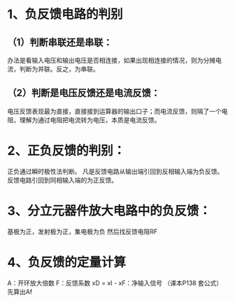 # 1、负反馈电路的判别
 ## （1）判断串联还是串联：
  办法是看输入电压和输出电压是否相连接，如果出现相连接的情况，则为分摊电流，判断为并联。反之，为串联。
 ## （2）判断是电压反馈还是电流反馈：
  电压反馈表现最为直接，直接接到运算器的输出口子；而电流反馈，则隔了一个电阻，理解为通过电阻把电流转为电压，本质是电流反馈。
    
 # 2、正负反馈的判别：
   正负通过瞬时极性法判断。
   凡是反馈电路从输出端引回到反相输入端为负反馈。反馈电路引回到同相输入端的为正反馈。
   
 # 3、分立元器件放大电路中的负反馈：
   基极为正，发射极为正，集电极为负
   然后找反馈电阻RF
   
# 4、负反馈的定量计算  
  A：开环放大倍数
  F：反馈系数
  xD = xI - xF：净输入信号
  （课本P138 套公式）
  先算出Af
